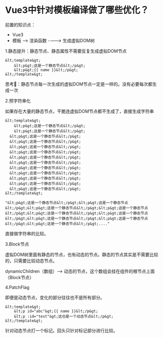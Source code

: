 
# Vue3中针对模板编译做了哪些优化？

前置的知识点：

- Vue3
- 模板 —> 渲染函数 ----> 生成虚拟DOM树

1.静态提升：静态节点、静态属性不需要反复生成虚拟DOM节点

```
&lt;template&gt;
	&lt;p&gt;这是一个静态节点&lt;/p&gt;
	&lt;p&gt;{{ name }}&lt;/p&gt;
&lt;/template&gt;
```

思考🤔：静态节点每一次生成的虚拟DOM节点一定是一样的。没有必要每次都生成一次

2.预字符串化

如果存在大量的静态节点，干脆连虚拟DOM节点都不生成了，直接生成字符串

```
&lt;template&gt;
	&lt;p&gt;这是一个静态节点&lt;/p&gt;
	&lt;p&gt;这是一个静态节点&lt;/p&gt;
  &lt;p&gt;这是一个静态节点&lt;/p&gt;
  &lt;p&gt;这是一个静态节点&lt;/p&gt;
  &lt;p&gt;这是一个静态节点&lt;/p&gt;
  &lt;p&gt;这是一个静态节点&lt;/p&gt;
  &lt;p&gt;这是一个静态节点&lt;/p&gt;
  &lt;p&gt;这是一个静态节点&lt;/p&gt;
  &lt;p&gt;这是一个静态节点&lt;/p&gt;
  &lt;p&gt;这是一个静态节点&lt;/p&gt;
  &lt;p&gt;这是一个静态节点&lt;/p&gt;
  &lt;p&gt;这是一个静态节点&lt;/p&gt;
  &lt;p&gt;这是一个静态节点&lt;/p&gt;
&lt;/template&gt;
```

```
"&lt;p&gt;这是一个静态节点&lt;/p&gt;&lt;p&gt;这是一个静态节点&lt;/p&gt;&lt;p&gt;这是一个静态节点&lt;/p&gt;&lt;p&gt;这是一个静态节点&lt;/p&gt;&lt;p&gt;这是一个静态节点&lt;/p&gt;&lt;p&gt;这是一个静态节点&lt;/p&gt;&lt;p&gt;这是一个静态节点&lt;/p&gt;&lt;p&gt;这是一个静态节点&lt;/p&gt;&lt;p&gt;这是一个静态节点&lt;/p&gt;...."
```

直接做字符串的比较。

3.Block节点

虚拟DOM树里面有静态的节点，也有动态的节点。静态的节点其实是不需要比较的，只需要比较动态节点。

dynamicChildren（数组）—> 动态的节点，这个数组会挂在组件的根节点上面（Block节点）

4.PatchFlag

即便是动态节点，变化的部分往往也不是所有部分。

```
&lt;template&gt;
	&lt;p id="abc"&gt;{{ name }}&lt;/p&gt;
	&lt;p :id="test"&gt;这也是一个动态节点&lt;/p&gt;
&lt;/template&gt;
```

针对动态节点打一个标记。回头只针对标记部分进行比较。